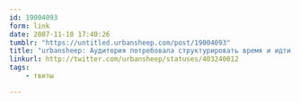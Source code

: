 ```yaml
---
id: 19004093
form: link
date: 2007-11-10 17:40:26
tumblr: "https://untitled.urbansheep.com/post/19004093"
title: "urbansheep: Аудитория потребовала структурировать время и идти по программе. Апала жжет, рассказывая про contextual innovation."
linkurl: http://twitter.com/urbansheep/statuses/403240012
tags:
    - твиты

---
```


